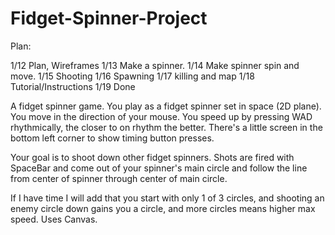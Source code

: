 # Fidget-Spinner-Project

Plan:

1/12 Plan, Wireframes
1/13 Make a spinner. 
1/14 Make spinner spin and move.
1/15 Shooting
1/16 Spawning 
1/17 killing and map
1/18 Tutorial/Instructions
1/19 Done


A fidget spinner game. You play as a fidget spinner set in space (2D plane). You move in the direction of your mouse. You speed up by pressing WAD rhythmically, the closer to on rhythm the better. There's a little screen in the bottom left corner to show timing button presses.

Your goal is to shoot down other fidget spinners. Shots are fired with SpaceBar and come out of your spinner's main circle and follow the line from center of spinner through center of main circle.

If I have time I will add that you start with only 1 of 3 circles, and shooting an enemy circle down gains you a circle, and more circles means higher max speed.
Uses Canvas.